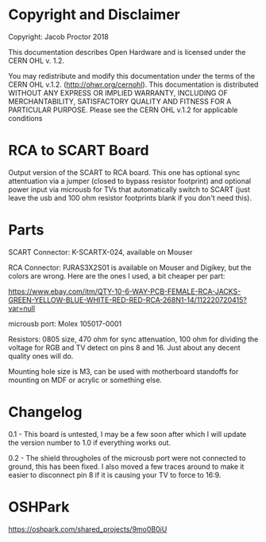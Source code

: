 # Copyright and Disclaimer
Copyright: Jacob Proctor 2018

This documentation describes Open Hardware and is licensed under the
CERN OHL v. 1.2.

You may redistribute and modify this documentation under the terms of the
CERN OHL v.1.2. (http://ohwr.org/cernohl). This documentation is distributed
WITHOUT ANY EXPRESS OR IMPLIED WARRANTY, INCLUDING OF
MERCHANTABILITY, SATISFACTORY QUALITY AND FITNESS FOR A
PARTICULAR PURPOSE. Please see the CERN OHL v.1.2 for applicable
conditions

# RCA to SCART Board

Output version of the SCART to RCA board. This one has optional sync attentuation via a jumper (closed to bypass resistor footprint) and
optional power input via microusb for TVs that automatically switch to SCART (just leave the usb and 100 ohm resistor footprints blank if you
don't need this).

# Parts

SCART Connector: K-SCARTX-024, available on Mouser

RCA Connector: PJRAS3X2S01 is available on Mouser and Digikey, but the colors are wrong. Here are the ones I used, a bit cheaper per part:

https://www.ebay.com/itm/QTY-10-6-WAY-PCB-FEMALE-RCA-JACKS-GREEN-YELLOW-BLUE-WHITE-RED-RED-RCA-268N1-14/112220720415?var=null

microusb port: Molex 105017-0001

Resistors: 0805 size, 470 ohm for sync attenuation, 100 ohm for dividing the voltage for RGB and TV detect on pins 8 and 16. Just about any decent
quality ones will do.

Mounting hole size is M3, can be used with motherboard standoffs for mounting on MDF or acrylic or something else.


# Changelog
0.1 - This board is untested, I may be a few soon after which I will update the version number to 1.0 if everything works out.

0.2 - The shield througholes of the microusb port were not connected to ground, this has been fixed. I also moved a few traces
around to make it easier to disconnect pin 8 if it is causing your TV to force to 16:9.


# OSHPark
https://oshpark.com/shared_projects/9mo0B0iU